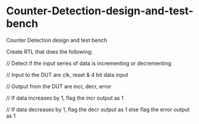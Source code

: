 # Counter-Detection-design-and-test-bench
Counter Detection design and test bench

Create RTL that does the following:

// Detect if the input series of data is incrementing or decrementing

// Input to the DUT are clk, reset & 4 bit data input

// Output from the DUT are incr, decr, error

// If data increases by 1, flag the incr output as 1

// If data decreases by 1, flag the decr output as 1 else flag the error output as 1
